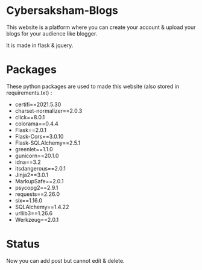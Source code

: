 # Cybersaksham-Blogs
<p>This website is a platform where you can create your account & upload your blogs for your audience like blogger.</p>
<p>It is made in flask & jquery.</p>

# Packages
These python packages are used to made this website (also stored in requirements.txt) :
<ul>
  <li>certifi==2021.5.30</li>
  <li>charset-normalizer==2.0.3</li>
  <li>click==8.0.1</li>
  <li>colorama==0.4.4</li>
  <li>Flask==2.0.1</li>
  <li>Flask-Cors==3.0.10</li>
  <li>Flask-SQLAlchemy==2.5.1</li>
  <li>greenlet==1.1.0</li>
  <li>gunicorn==20.1.0</li>
  <li>idna==3.2</li>
  <li>itsdangerous==2.0.1</li>
  <li>Jinja2==3.0.1</li>
  <li>MarkupSafe==2.0.1</li>
  <li>psycopg2==2.9.1</li>
  <li>requests==2.26.0</li>
  <li>six==1.16.0</li>
  <li>SQLAlchemy==1.4.22</li>
  <li>urllib3==1.26.6</li>
  <li>Werkzeug==2.0.1</li>
</ul>

# Status
<p>Now you can add post but cannot edit & delete.</p>